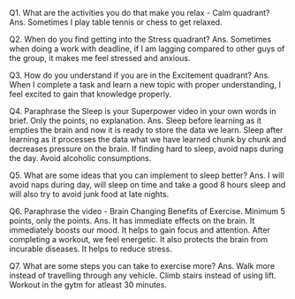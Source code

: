 Q1.  What are the activities you do that make you relax - Calm quadrant?
Ans. Sometimes I play table tennis or chess to get relaxed.

Q2.  When do you find getting into the Stress quadrant?
Ans. Sometimes when doing a work with deadline, if I am lagging compared to other guys of the group, it makes me feel stressed and anxious.

Q3.  How do you understand if you are in the Excitement quadrant?
Ans. When I complete a task and learn a new topic with proper understanding, I feel excited to gain that knowledge properly.

Q4.  Paraphrase the Sleep is your Superpower video in your own words in brief. Only the points, no explanation.
Ans. Sleep before learning as it empties the brain and now it is ready to store the data we learn.
     Sleep after learning as it processes the data what we have learned chunk by chunk and decreases pressure on the brain.
     If finding hard to sleep, avoid naps during the day.
     Avoid alcoholic consumptions.
     
Q5.  What are some ideas that you can implement to sleep better?
Ans. I will avoid naps during day, will sleep on time and take a good 8 hours sleep and will also try to avoid junk food at late nights.

Q6.  Paraphrase the video - Brain Changing Benefits of Exercise. Minimum 5 points, only the points.
Ans. It has immediate effects on the brain. It immediately boosts our mood.
     It helps to gain focus and attention.
     After completing a workout, we feel energetic.
     It also protects the brain from incurable diseases.
     It helps to reduce stress.

Q7.  What are some steps you can take to exercise more?
Ans. Walk more instead of travelling through any vehicle.
     Climb stairs instead of using lift.
     Workout in the gytm for atleast 30 minutes.  

